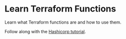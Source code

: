 # Learn Terraform Functions

Learn what Terraform functions are and how to use them.

Follow along with the [Hashicorp tutorial](https://developer.hashicorp.com/terraform/tutorials/configuration-language/functions).
